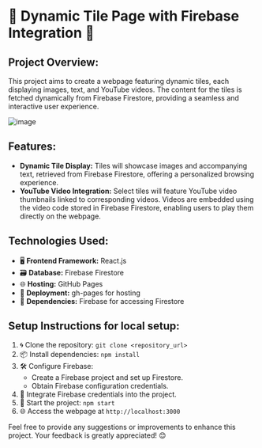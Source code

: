 # 🌟 Dynamic Tile Page with Firebase Integration 🌟

## Project Overview:
This project aims to create a webpage featuring dynamic tiles, each displaying images, text, and YouTube videos. The content for the tiles is fetched dynamically from Firebase Firestore, providing a seamless and interactive user experience.

![image](https://github.com/shiv-1203/ReactFirebase/assets/105982373/3ea5a63c-c92d-461f-94c0-c52e6bed5c65)

## Features:
- **Dynamic Tile Display:** Tiles will showcase images and accompanying text, retrieved from Firebase Firestore, offering a personalized browsing experience.
- **YouTube Video Integration:** Select tiles will feature YouTube video thumbnails linked to corresponding videos. Videos are embedded using the video code stored in Firebase Firestore, enabling users to play them directly on the webpage.

## Technologies Used:
- 🖥️ **Frontend Framework:** React.js
- 🗃️ **Database:** Firebase Firestore
- 🌐 **Hosting:** GitHub Pages
- 🚀 **Deployment:** gh-pages for hosting
- 🔑 **Dependencies:** Firebase for accessing Firestore

## Setup Instructions for local setup:
1. 🌀 Clone the repository: `git clone <repository_url>`
2. 📦 Install dependencies: `npm install`
3. 🛠️ Configure Firebase:
    - Create a Firebase project and set up Firestore.
    - Obtain Firebase configuration credentials.
4. 🔧 Integrate Firebase credentials into the project.
5. 🚀 Start the project: `npm start`
6. 🌐 Access the webpage at `http://localhost:3000`

Feel free to provide any suggestions or improvements to enhance this project. Your feedback is greatly appreciated! 😊
